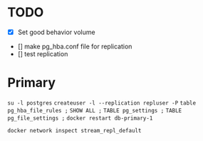 # TODO
- [x] Set good behavior volume
- [] make pg_hba.conf file for replication
- [] test replication 

# Primary

`su -l postgres`
`createuser -l --replication repluser -P`
`table pg_hba_file_rules ;`
`SHOW ALL ;`
`TABLE pg_settings ;`
`TABLE pg_file_settings ;`
`docker restart db-primary-1`

`docker network inspect stream_repl_default`